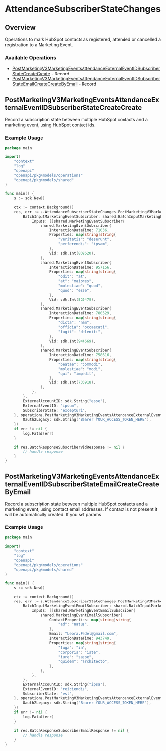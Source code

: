 # AttendanceSubscriberStateChanges

## Overview

Operations to mark HubSpot contacts as registered, attended or cancelled a registration to a Marketing Event.

### Available Operations

* [PostMarketingV3MarketingEventsAttendanceExternalEventIDSubscriberStateCreateCreate](#postmarketingv3marketingeventsattendanceexternaleventidsubscriberstatecreatecreate) - Record
* [PostMarketingV3MarketingEventsAttendanceExternalEventIDSubscriberStateEmailCreateCreateByEmail](#postmarketingv3marketingeventsattendanceexternaleventidsubscriberstateemailcreatecreatebyemail) - Record

## PostMarketingV3MarketingEventsAttendanceExternalEventIDSubscriberStateCreateCreate

Record a subscription state between multiple HubSpot contacts and a marketing event, using HubSpot contact ids.

### Example Usage

```go
package main

import(
	"context"
	"log"
	"openapi"
	"openapi/pkg/models/operations"
	"openapi/pkg/models/shared"
)

func main() {
    s := sdk.New()

    ctx := context.Background()
    res, err := s.AttendanceSubscriberStateChanges.PostMarketingV3MarketingEventsAttendanceExternalEventIDSubscriberStateCreateCreate(ctx, operations.PostMarketingV3MarketingEventsAttendanceExternalEventIDSubscriberStateCreateCreateRequest{
        BatchInputMarketingEventSubscriber: shared.BatchInputMarketingEventSubscriber{
            Inputs: []shared.MarketingEventSubscriber{
                shared.MarketingEventSubscriber{
                    InteractionDateTime: 71036,
                    Properties: map[string]string{
                        "veritatis": "deserunt",
                        "perferendis": "ipsam",
                    },
                    Vid: sdk.Int(832620),
                },
                shared.MarketingEventSubscriber{
                    InteractionDateTime: 957156,
                    Properties: map[string]string{
                        "odit": "at",
                        "at": "maiores",
                        "molestiae": "quod",
                        "quod": "esse",
                    },
                    Vid: sdk.Int(520478),
                },
                shared.MarketingEventSubscriber{
                    InteractionDateTime: 780529,
                    Properties: map[string]string{
                        "dicta": "nam",
                        "officia": "occaecati",
                        "fugit": "deleniti",
                    },
                    Vid: sdk.Int(944669),
                },
                shared.MarketingEventSubscriber{
                    InteractionDateTime: 758616,
                    Properties: map[string]string{
                        "beatae": "commodi",
                        "molestiae": "modi",
                        "qui": "impedit",
                    },
                    Vid: sdk.Int(736918),
                },
            },
        },
        ExternalAccountID: sdk.String("esse"),
        ExternalEventID: "ipsum",
        SubscriberState: "excepturi",
    }, operations.PostMarketingV3MarketingEventsAttendanceExternalEventIDSubscriberStateCreateCreateSecurity{
        Oauth2Legacy: sdk.String("Bearer YOUR_ACCESS_TOKEN_HERE"),
    })
    if err != nil {
        log.Fatal(err)
    }

    if res.BatchResponseSubscriberVidResponse != nil {
        // handle response
    }
}
```

## PostMarketingV3MarketingEventsAttendanceExternalEventIDSubscriberStateEmailCreateCreateByEmail

Record a subscription state between multiple HubSpot contacts and a marketing event, using contact email addresses. If contact is not present it will be automatically created. If you set params 

### Example Usage

```go
package main

import(
	"context"
	"log"
	"openapi"
	"openapi/pkg/models/operations"
	"openapi/pkg/models/shared"
)

func main() {
    s := sdk.New()

    ctx := context.Background()
    res, err := s.AttendanceSubscriberStateChanges.PostMarketingV3MarketingEventsAttendanceExternalEventIDSubscriberStateEmailCreateCreateByEmail(ctx, operations.PostMarketingV3MarketingEventsAttendanceExternalEventIDSubscriberStateEmailCreateCreateByEmailRequest{
        BatchInputMarketingEventEmailSubscriber: shared.BatchInputMarketingEventEmailSubscriber{
            Inputs: []shared.MarketingEventEmailSubscriber{
                shared.MarketingEventEmailSubscriber{
                    ContactProperties: map[string]string{
                        "ad": "natus",
                    },
                    Email: "Leora.Fadel@gmail.com",
                    InteractionDateTime: 943749,
                    Properties: map[string]string{
                        "fuga": "in",
                        "corporis": "iste",
                        "iure": "saepe",
                        "quidem": "architecto",
                    },
                },
            },
        },
        ExternalAccountID: sdk.String("ipsa"),
        ExternalEventID: "reiciendis",
        SubscriberState: "est",
    }, operations.PostMarketingV3MarketingEventsAttendanceExternalEventIDSubscriberStateEmailCreateCreateByEmailSecurity{
        Oauth2Legacy: sdk.String("Bearer YOUR_ACCESS_TOKEN_HERE"),
    })
    if err != nil {
        log.Fatal(err)
    }

    if res.BatchResponseSubscriberEmailResponse != nil {
        // handle response
    }
}
```
